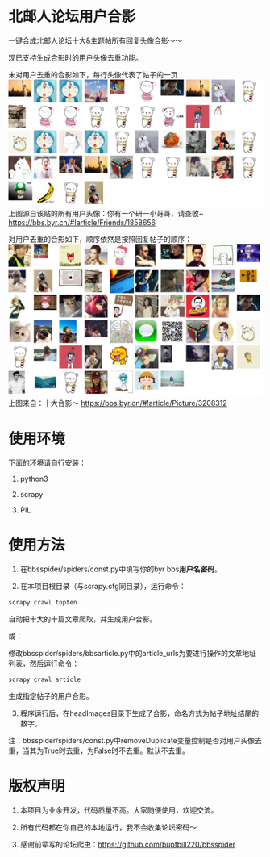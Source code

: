 # 北邮人论坛用户合影

一键合成北邮人论坛十大&主题帖所有回复头像合影～～

现已支持生成合影时的用户头像去重功能。

未对用户去重的合影如下，每行头像代表了帖子的一页：
![此处输入图片的描述][1]
上图源自该贴的所有用户头像：你有一个研一小哥哥，请查收~ https://bbs.byr.cn/#!article/Friends/1858656

对用户去重的合影如下，顺序依然是按照回复帖子的顺序：
![此处输入图片的描述][2]
上图来自：十大合影～ https://bbs.byr.cn/#!article/Picture/3208312

# 使用环境

下面的环境请自行安装：

1. python3

2. scrapy

3. PIL

# 使用方法

1. 在bbsspider/spiders/const.py中填写你的byr bbs**用户名密码**。

2. 在本项目根目录（与scrapy.cfg同目录），运行命令：


```bash
scrapy crawl topten
```

自动把十大的十篇文章爬取，并生成用户合影。

或：

修改bbsspider/spiders/bbsarticle.py中的article_urls为要进行操作的文章地址列表，然后运行命令：

```bash
scrapy crawl article
```

生成指定帖子的用户合影。

3. 程序运行后，在headImages目录下生成了合影，命名方式为帖子地址结尾的数字。

注：bbsspider/spiders/const.py中removeDuplicate变量控制是否对用户头像去重，当其为True时去重，为False时不去重。默认不去重。

# 版权声明

1. 本项目为业余开发，代码质量不高。大家随便使用，欢迎交流。

2. 所有代码都在你自己的本地运行，我不会收集论坛密码～

3. 感谢前辈写的论坛爬虫：https://github.com/buptbill220/bbsspider


  [1]: https://raw.githubusercontent.com/fuxuemingzhu/BYR-HeadImgs/master/examples/1858656.png
  [2]: https://github.com/fuxuemingzhu/BYR-HeadImgs/blob/592ae4a7683bbfcc200d5e03410d07c207624795/examples/3208312.png?raw=true